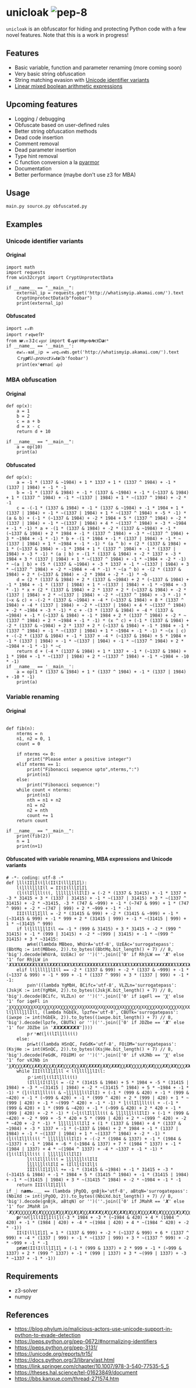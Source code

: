 # unicloak ![pep-8](https://github.com/xor-eax-eax-ret/unicloak/actions/workflows/pep8.yml/badge.svg)
`unicloak` is an obfuscator for hiding and protecting Python code with a few novel features. Note that this is a work in progress! 

## Features
- Basic variable, function and parameter renaming (more coming soon)
- Very basic string obfuscation 
- String matching evasion with [Unicode identifier variants](https://blog.phylum.io/malicious-actors-use-unicode-support-in-python-to-evade-detection)
- [Linear mixed boolean arithmetic expressions](https://link.springer.com/chapter/10.1007/978-3-540-77535-5_5)

## Upcoming features 
- Logging / debugging 
- Obfuscate based on user-defined rules 
- Better string obfuscation methods
- Dead code insertion
- Comment removal 
- Dead parameter insertion
- Type hint removal 
- C function conversion a la [pyarmor](https://github.com/dashingsoft/pyarmor)
- Documentation
- Better performance (maybe don't use z3 for MBA)

## Usage
```main.py source.py obfuscated.py```

## Examples
### Unicode identifier variants
#### Original
```
import math
import requests
from win32crypt import CryptUnprotectData

if __name__ == "__main__":
    external_ip = requests.get('http://whatismyip.akamai.com/').text
    CryptUnprotectData(b"foobar")
    print(external_ip)
```
#### Obfuscated 
```
import ₘₐ𝖙𝗁
import ｒ𝖊𝚚𝒖𝚎ſ𝘁ˢ
from 𝙬ᵢ𝔫３𝟐ｃ𝓻𝗒𝔭𝑡 import 𝕮𝓇𝘆𝖕𝔱𝒰𝗻𝒑𝑟𝗼𝓉𝗲ⅽ𝖙Ⅾ𝙖𝑡ᵃ
if __name__ == '__main__':
    𝘦𝔁𝑡ₑᵣ𝖓𝚊𝖑＿𝗂ｐ = 𝓇ℯ𝚚ᵤℯ𝐬𝘁s.get('http://whatismyip.akamai.com/').text
    Ｃ𝗋y𝒑𝒕𝕌ₙ𝘱𝘳𝑜𝔱ⅇ𝖼𝙩𝒟𝒶𝙩𝙖(b'foobar')
    print(𝖾𝚡ᵗ𝐞𝗿𝚗aℓ︴𝓲𝘱)
```
### MBA obfuscation
#### Original 
```
def op(x):
    a = 1
    b = 2
    c = a + b
    d = x - c 
    return d + 10

if __name__ == "__main__":
    a = op(10)
    print(a)
```
#### Obfuscated 
```
def op(x):
    a = -1 * (1337 & ~1984) + 1 * 1337 + 1 * (1337 ^ 1984) + -1 * (1337 | 1984) + -1 * -1
    b = -1 * (1337 & 1984) + -1 * (1337 & ~1984) + -1 * (~1337 & 1984) + 1 * (1337 ^ 1984) + -1 * ~(1337 | 1984) + 1 * ~(1337 ^ 1984) + -2 * -1
    c = -(-1 * (1337 & 1984) + -1 * (1337 & ~1984) + -1 * 1984 + 1 * (1337 | 1984) + -1 * ~(1337 | 1984) + 1 * ~(1337 ^ 1984) + -5 * -1) * (a & b) + (-1 * (~1337 & 1984) + -2 * 1984 + 5 * (1337 ^ 1984) + -2 * (1337 | 1984) + -1 * ~(1337 | 1984) + 4 * ~(1337 ^ 1984) + -3 * ~1984 + -1 * -1) * a + -(1 * (1337 & 1984) + -2 * (1337 & ~1984) + -1 * (~1337 & 1984) + 2 * 1984 + -1 * (1337 ^ 1984) + -3 * ~(1337 ^ 1984) + 3 * ~1984 + -1 * -1) * b + -(1 * 1984 + -1 * (1337 | 1984) + -1 * ~(1337 | 1984) + 1 * ~1984 + -1 * -1) * (a ^ b) + (2 * (1337 & 1984) + 1 * (~1337 & 1984) + -1 * 1984 + 1 * (1337 ^ 1984) + -1 * (1337 | 1984) + -3 * -1) * (a | b) + -(1 * (1337 & 1984) + -2 * 1337 + -3 * 1984 + 3 * (1337 | 1984) + 1 * ~(1337 ^ 1984) + -1 * ~1984 + -2 * -1) * ~(a | b) + (5 * (1337 & ~1984) + -3 * 1337 + -1 * ~(1337 | 1984) + 3 * ~(1337 ^ 1984) + -2 * ~1984 + -4 * -1) * ~(a ^ b) + -(2 * (1337 & 1984) + 2 * (~1337 & 1984) + -2 * 1984 + -2 * -1) * ~b
    d = (2 * (1337 & 1984) + 2 * (1337 & ~1984) + 2 * (~1337 & 1984) + -1 * 1984 + -1 * (1337 | 1984) + 1 * ~(1337 | 1984) + -1 * ~1984 + -3 * -1) * x + (2 * (1337 & 1984) + 2 * 1337 + 2 * (~1337 & 1984) + -2 * (1337 | 1984) + 2 * ~(1337 | 1984) + -2 * ~(1337 ^ 1984) + -3 * -1) * (~x & c) + -(-2 * (1337 & ~1984) + -4 * (~1337 & 1984) + 8 * (1337 ^ 1984) + -4 * (1337 | 1984) + -2 * ~(1337 | 1984) + 4 * ~(1337 ^ 1984) + -2 * ~1984 + -3 * -1) * c + -(3 * (1337 & 1984) + -4 * (1337 & ~1984) + -1 * (~1337 & 1984) + -1 * 1984 + 2 * (1337 ^ 1984) + -2 * ~(1337 ^ 1984) + 2 * ~1984 + -1 * -1) * (x ^ c) + (-1 * (1337 & 1984) + -2 * (1337 & ~1984) + 2 * 1337 + 2 * (~1337 & 1984) + -1 * 1984 + -1 * (1337 ^ 1984) + -1 * ~(1337 | 1984) + 1 * ~1984 + -1 * -1) * ~(x | c) + -(-2 * (1337 & 1984) + -1 * 1337 + -4 * (~1337 & 1984) + 5 * 1984 + -1 * (1337 | 1984) + -1 * ~(1337 | 1984) + -1 * ~(1337 ^ 1984) + 2 * ~1984 + -1 * -1) * ~c
    return d + (-4 * (1337 & 1984) + 1 * 1337 + -1 * (~1337 & 1984) + 1 * 1984 + -1 * ~(1337 | 1984) + 2 * ~(1337 ^ 1984) + -1 * ~1984 + -10 * -1)
if __name__ == '__main__':
    a = op(1 * (1337 & 1984) + 1 * (1337 ^ 1984) + -1 * (1337 | 1984) + -10 * -1)
    print(a)
```
### Variable renaming 
#### Original
```

def fib(n):
    nterms = n 
    n1, n2 = 0, 1
    count = 0

    if nterms <= 0:
        print("Please enter a positive integer")
    elif nterms == 1:
        print("Fibonacci sequence upto",nterms,":")
        print(n1)
    else:
        print("Fibonacci sequence:")
    while count < nterms:
        print(n1)
        nth = n1 + n2
        n1 = n2
        n2 = nth
        count += 1
    return count

if __name__ == "__main__":
    print(fib(2))
    n = 1
    print(n+1)
```
#### Obfuscated with variable renaming, MBA expressions and Unicode variants
```
# -*- coding: utf-8 -*
def ḻllἰIIḻIἰἰḻl(IIἰIἰllḻIḻIḻ):
    lἰḻlllḻḻlIἰl = IIἰIἰllḻIḻIḻ
    (ḻἰἰlIlḻllἰἰἰ, ḻḻḻlḻḻlἰlIlI) = (-2 * (1337 & 31415) + -1 * 1337 + -3 * 31415 + 3 * (1337 | 31415) + -1 * ~(1337 | 31415) + 3 * ~(1337 ^ 31415) + -2 * ~31415, -3 * (747 & ~999) + -1 * (~747 & 999) + 1 * (747 ^ 999) + -2 * ~(747 | 999) + 2 * ~999 + -1 * -1)
    IIIἰllIḻIḻll = -2 * (31415 & 999) + -2 * (31415 & ~999) + -1 * (~31415 & 999) + -1 * 999 + 2 * (31415 | 999) + -1 * ~(31415 | 999) + 1 * ~(31415 ^ 999)
    if lἰḻlllḻḻlIἰl <= -1 * (999 & 31415) + 3 * 31415 + -2 * (999 ^ 31415) + -1 * (999 | 31415) + -2 * ~(999 | 31415) + -1 * ~(999 ^ 31415) + 3 * ~31415:
        𝖕𝙧𝖎𝔫𝐭((lambda MBbeo, WhUrA='utf-8', UzEAc='surrogatepass': (BbtMq := int(MBbeo, 2)).to_bytes((BbtMq.bit_length() + 7) // 8, 'big').decode(WhUrA, UzEAc) or '')(''.join(['0' if RhjLW == '𝙓' else '1' for RhjLW in '𝙓𝑿𝙓𝑿𝙓𝙓𝙓𝙓𝙓𝑿𝑿𝙓𝑿𝑿𝙓𝙓𝙓𝑿𝑿𝙓𝙓𝑿𝙓𝑿𝙓𝑿𝑿𝙓𝙓𝙓𝙓𝑿𝙓𝑿𝑿𝑿𝙓𝙓𝑿𝑿𝙓𝑿𝑿𝙓𝙓𝑿𝙓𝑿𝙓𝙓𝑿𝙓𝙓𝙓𝙓𝙓𝙓𝑿𝑿𝙓𝙓𝑿𝙓𝑿𝙓𝑿𝑿𝙓𝑿𝑿𝑿𝙓𝙓𝑿𝑿𝑿𝙓𝑿𝙓𝙓𝙓𝑿𝑿𝙓𝙓𝑿𝙓𝑿𝙓𝑿𝑿𝑿𝙓𝙓𝑿𝙓𝙓𝙓𝑿𝙓𝙓𝙓𝙓𝙓𝙓𝑿𝑿𝙓𝙓𝙓𝙓𝑿𝙓𝙓𝑿𝙓𝙓𝙓𝙓𝙓𝙓𝑿𝑿𝑿𝙓𝙓𝙓𝙓𝙓𝑿𝑿𝙓𝑿𝑿𝑿𝑿𝙓𝑿𝑿𝑿𝙓𝙓𝑿𝑿𝙓𝑿𝑿𝙓𝑿𝙓𝙓𝑿𝙓𝑿𝑿𝑿𝙓𝑿𝙓𝙓𝙓𝑿𝑿𝙓𝑿𝙓𝙓𝑿𝙓𝑿𝑿𝑿𝙓𝑿𝑿𝙓𝙓𝑿𝑿𝙓𝙓𝑿𝙓𝑿𝙓𝙓𝑿𝙓𝙓𝙓𝙓𝙓𝙓𝑿𝑿𝙓𝑿𝙓𝙓𝑿𝙓𝑿𝑿𝙓𝑿𝑿𝑿𝙓𝙓𝑿𝑿𝑿𝙓𝑿𝙓𝙓𝙓𝑿𝑿𝙓𝙓𝑿𝙓𝑿𝙓𝑿𝑿𝙓𝙓𝑿𝑿𝑿𝙓𝑿𝑿𝙓𝙓𝑿𝙓𝑿𝙓𝑿𝑿𝑿𝙓𝙓𝑿𝙓'])))
    elif lἰḻlllḻḻlIἰl == -2 * (1337 & 999) + -2 * (1337 & ~999) + -1 * (~1337 & 999) + -1 * 999 + -1 * (1337 ^ 999) + 3 * (1337 | 999) + -1 * -1:
        𝕡𝖗𝔦𝗇ᵗ((lambda YgMbH, BCifc='utf-8', VLZLn='surrogatepass': (JskjK := int(YgMbH, 2)).to_bytes((JskjK.bit_length() + 7) // 8, 'big').decode(BCifc, VLZLn) or '')(''.join(['0' if iqeFl == 'Ꭓ' else '1' for iqeFl in 'Ꭓ𝚇ꞳꞳꞳ𝚇𝚇ꞳꞳ𝚇𝚇Ꭓ𝚇ꞳꞳ𝚇Ꭓ𝚇𝚇ꞳꞳꞳ𝚇ꞳꞳ𝚇𝚇Ꭓ𝚇𝚇𝚇𝚇Ꭓ𝚇𝚇Ꭓ𝚇𝚇𝚇ꞳꞳ𝚇𝚇ꞳꞳꞳꞳ𝚇Ꭓ𝚇𝚇ꞳꞳꞳ𝚇𝚇Ꭓ𝚇𝚇ꞳꞳꞳ𝚇𝚇Ꭓ𝚇𝚇Ꭓ𝚇ꞳꞳ𝚇ꞳꞳ𝚇ꞳꞳꞳꞳꞳꞳ𝚇𝚇𝚇ꞳꞳ𝚇𝚇Ꭓ𝚇𝚇ꞳꞳ𝚇Ꭓ𝚇Ꭓ𝚇𝚇𝚇ꞳꞳꞳ𝚇Ꭓ𝚇𝚇𝚇Ꭓ𝚇Ꭓ𝚇Ꭓ𝚇𝚇ꞳꞳ𝚇Ꭓ𝚇Ꭓ𝚇𝚇Ꭓ𝚇𝚇𝚇ꞳꞳ𝚇𝚇ꞳꞳꞳ𝚇𝚇Ꭓ𝚇𝚇ꞳꞳ𝚇Ꭓ𝚇ꞳꞳ𝚇ꞳꞳꞳꞳꞳꞳ𝚇𝚇𝚇Ꭓ𝚇Ꭓ𝚇Ꭓ𝚇𝚇𝚇ꞳꞳꞳꞳꞳ𝚇𝚇𝚇Ꭓ𝚇ꞳꞳꞳ𝚇𝚇Ꭓ𝚇𝚇𝚇𝚇'])), lἰḻlllḻḻlIἰl, (lambda hGbEk, lpzfe='utf-8', CBUTk='surrogatepass': (iwxpe := int(hGbEk, 2)).to_bytes((iwxpe.bit_length() + 7) // 8, 'big').decode(lpzfe, CBUTk) or '')(''.join(['0' if JDZbe == '𝑿' else '1' for JDZbe in '𝑿𝑿𝙓𝙓𝙓𝑿𝙓𝑿'])))
        𝚙ｒⁱ𝗻𝘵(ḻἰἰlIlḻllἰἰἰ)
    else:
        𝗉𝘳𝘪𝓷𝚝((lambda HSnQC, FeGdK='utf-8', FOiDM='surrogatepass': (KsjHe := int(HSnQC, 2)).to_bytes((KsjHe.bit_length() + 7) // 8, 'big').decode(FeGdK, FOiDM) or '')(''.join(['0' if vXJNb == 'Ꭓ' else '1' for vXJNb in 'Ꭓ𝙓ꞳꞳꞳ𝙓𝙓ꞳꞳ𝙓𝙓Ꭓ𝙓ꞳꞳ𝙓Ꭓ𝙓𝙓ꞳꞳꞳ𝙓ꞳꞳ𝙓𝙓Ꭓ𝙓𝙓𝙓𝙓Ꭓ𝙓𝙓Ꭓ𝙓𝙓𝙓ꞳꞳ𝙓𝙓ꞳꞳꞳꞳ𝙓Ꭓ𝙓𝙓ꞳꞳꞳ𝙓𝙓Ꭓ𝙓𝙓ꞳꞳꞳ𝙓𝙓Ꭓ𝙓𝙓Ꭓ𝙓ꞳꞳ𝙓ꞳꞳ𝙓ꞳꞳꞳꞳꞳꞳ𝙓𝙓𝙓ꞳꞳ𝙓𝙓Ꭓ𝙓𝙓ꞳꞳ𝙓Ꭓ𝙓Ꭓ𝙓𝙓𝙓ꞳꞳꞳ𝙓Ꭓ𝙓𝙓𝙓Ꭓ𝙓Ꭓ𝙓Ꭓ𝙓𝙓ꞳꞳ𝙓Ꭓ𝙓Ꭓ𝙓𝙓Ꭓ𝙓𝙓𝙓ꞳꞳ𝙓𝙓ꞳꞳꞳ𝙓𝙓Ꭓ𝙓𝙓ꞳꞳ𝙓Ꭓ𝙓ꞳꞳ𝙓𝙓𝙓Ꭓ𝙓Ꭓ'])))
    while IIIἰllIḻIḻll < lἰḻlllḻḻlIἰl:
        ｐʳi𝘯𝗍(ḻἰἰlIlḻllἰἰἰ)
        ἰIllḻἰIἰIlḻἰ = -(2 * (31415 & 1984) + 5 * 1984 + -5 * (31415 | 1984) + -3 * ~(31415 | 1984) + -2 * ~(31415 ^ 1984) + 5 * ~1984 + -1 * -1) * (ḻἰἰlIlḻllἰἰἰ & ~ḻḻḻlḻḻlἰlIlI) + (-1 * (999 & 420) + -1 * (999 & ~420) + -1 * (~999 & 420) + -1 * (999 ^ 420) + 2 * (999 | 420) + 1 * ~(999 | 420) + -1 * ~(999 ^ 420) + -1 * -1) * ḻἰἰlIlḻllἰἰἰ + -(-1 * (999 & 420) + 1 * (999 & ~420) + -1 * (~999 & 420) + 2 * 420 + -1 * (999 | 420) + -2 * -1) * (~ḻἰἰlIlḻllἰἰἰ & ḻḻḻlḻḻlἰlIlI) + (-1 * (999 & ~420) + -2 * 999 + -5 * 420 + 5 * (999 | 420) + 2 * ~(999 ^ 420) + -2 * ~420 + -2 * -1) * ḻḻḻlḻḻlἰlIlI + (1 * (1337 & 1984) + 4 * (1337 & ~1984) + -3 * 1337 + -1 * (~1337 & 1984) + 2 * 1984 + -1 * (1337 | 1984) + -1 * ~(1337 | 1984) + 1 * ~(1337 ^ 1984) + -2 * -1) * (ḻἰἰlIlḻllἰἰἰ ^ ḻḻḻlḻḻlἰlIlI) + -(-2 * (1984 & 1337) + -1 * (1984 & ~1337) + -1 * 1984 + -6 * (~1984 & 1337) + 7 * (1984 ^ 1337) + -1 * (1984 | 1337) + 4 * ~(1984 ^ 1337) + -4 * ~1337 + -1 * -1) * (ḻἰἰlIlḻllἰἰἰ | ḻḻḻlḻḻlἰlIlI)
        ḻἰἰlIlḻllἰἰἰ = ḻḻḻlḻḻlἰlIlI
        ḻḻḻlḻḻlἰlIlI = ἰIllḻἰIἰIlḻἰ
        IIIἰllIḻIḻll += -1 * (31415 & ~1984) + -1 * 31415 + -3 * (~31415 & 1984) + -1 * 1984 + 5 * (31415 ^ 1984) + -1 * (31415 | 1984) + -1 * ~(31415 | 1984) + 3 * ~(31415 ^ 1984) + -2 * ~1984 + -1 * -1
    return IIIἰllIḻIḻll
if _︳𝗇𝙖𝗺ℯ﹎＿ == (lambda jPgOQ, gnBjk='utf-8', aBtqN='surrogatepass': (NbiXd := int(jPgOQ, 2)).to_bytes((NbiXd.bit_length() + 7) // 8, 'big').decode(gnBjk, aBtqN) or '')(''.join(['0' if JMahR == '𝑿' else '1' for JMahR in '𝑿Ꭓ𝑿ꞳꞳꞳꞳꞳ𝑿Ꭓ𝑿ꞳꞳꞳꞳꞳ𝑿ꞳꞳ𝑿ꞳꞳ𝑿Ꭓ𝑿ꞳꞳ𝑿𝑿𝑿𝑿Ꭓ𝑿ꞳꞳ𝑿Ꭓ𝑿𝑿Ꭓ𝑿ꞳꞳ𝑿ꞳꞳꞳ𝑿𝑿Ꭓ𝑿ꞳꞳꞳꞳꞳ𝑿Ꭓ𝑿ꞳꞳꞳꞳꞳ'])):
    𝐩𝗋ⁱ𝚗𝓉(ḻllἰIIḻIἰἰḻl(-3 * 1984 + -3 * (~1984 & 420) + 4 * (1984 ^ 420) + -1 * (1984 | 420) + -4 * ~(1984 | 420) + 4 * ~(1984 ^ 420) + -2 * -1))
    IIἰIἰllḻIḻIḻ = 1 * (1337 & 999) + -2 * (~1337 & 999) + 6 * (1337 ^ 999) + -4 * (1337 | 999) + -1 * ~(1337 | 999) + 3 * ~(1337 ^ 999) + -2 * ~999 + -1 * -1
    𝗉𝗿𝗂𝙣𝗍(IIἰIἰllḻIḻIḻ + (-1 * (999 & 1337) + 2 * 999 + -1 * (~999 & 1337) + 2 * (999 ^ 1337) + -1 * (999 | 1337) + 3 * ~(999 | 1337) + -3 * ~1337 + -1 * -1))
```
## Requirements 
- z3-solver
- numpy

## References
- https://blog.phylum.io/malicious-actors-use-unicode-support-in-python-to-evade-detection
- https://peps.python.org/pep-0672/#normalizing-identifiers
- https://peps.python.org/pep-3131/
- https://unicode.org/reports/tr15/
- https://docs.python.org/3/library/ast.html
- https://link.springer.com/chapter/10.1007/978-3-540-77535-5_5
- https://theses.hal.science/tel-01623849/document
- https://bbs.kanxue.com/thread-271574.htm